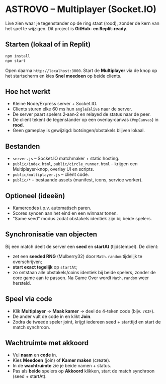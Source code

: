 
# ASTROVO – Multiplayer (Socket.IO)

Live zien waar je tegenstander op de ring staat (rood), zonder de kern van het spel te wijzigen.
Dit project is **GitHub- en Replit‑ready**.

## Starten (lokaal of in Replit)

```bash
npm install
npm start
```
Open daarna `http://localhost:3000`. Start de **Multiplayer** via de knop op het startscherm en kies **Snel meedoen** op beide clients.

## Hoe het werkt
- Kleine Node/Express server + Socket.IO.
- Clients sturen elke 60 ms hun `angle`/`alive` naar de server.
- De server paart spelers 2‑aan‑2 en relayed de status naar de peer.
- De client tekent de tegenstander op een overlay‑canvas (`#mpCanvas`) in **rood**.
- Geen gameplay is gewijzigd: botsingen/obstakels blijven lokaal.

## Bestanden
- `server.js` – Socket.IO matchmaker + static hosting.
- `public/index.html`, `public/circle_runner.html` – krijgen een Multiplayer‑knop, overlay UI en scripts.
- `public/multiplayer.js` – client code.
- `public/*` – bestaande assets (manifest, icons, service worker).

## Optioneel (ideeën)
- Kamercodes i.p.v. automatisch paren.
- Scores syncen aan het eind en een winnaar tonen.
- "Same seed" modus zodat obstakels identiek zijn bij beide spelers.


## Synchronisatie van objecten
Bij een match deelt de server een **seed** en **startAt** (tijdstempel). De client:
- zet een **seeded RNG** (Mulberry32) door `Math.random` tijdelijk te overschrijven;
- **start exact tegelijk** op `startAt`;
- zo ontstaan alle obstakels/coins identiek bij beide spelers, zonder de core game aan te passen.
Na Game Over wordt `Math.random` weer hersteld.


## Speel via code
- Klik **Multiplayer** → **Maak kamer** → deel de 4-teken code (bijv. `7K3F`).
- De ander vult de code in en klikt **Join**.
- Zodra de tweede speler joint, krijgt iedereen seed + starttijd en start de match synchroon.


## Wachtruimte met akkoord
- Vul **naam** en **code** in.
- Kies **Meedoen** (join) of **Kamer maken** (create).
- In de **wachtruimte** zie je beide namen + status. 
- Pas als **beide** spelers op **Akkoord** klikken, start de match synchroon (seed + startAt).
